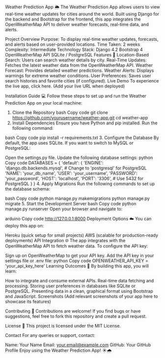 Weather Prediction App 🌦️
The Weather Prediction App allows users to view real-time weather updates for cities around the world. Built using Django for the backend and Bootstrap for the frontend, this app integrates the OpenWeatherMap API to deliver weather forecasts, real-time data, and alerts.

Project Overview
Purpose: To display real-time weather updates, forecasts, and alerts based on user-provided locations.
Time Taken: 2 weeks
Complexity: Intermediate
Technology Stack:
Django 4.2
Bootstrap 4
OpenWeatherMap API
SQLite / PostgreSQL
Features 🚀
Location-Based Search: Users can search weather details by city.
Real-Time Updates: Fetches the latest weather data from the OpenWeatherMap API.
Weather Forecast: Provides detailed weather predictions.
Weather Alerts: Displays warnings for extreme weather conditions.
User Preferences: Saves user search histories and favorite cities (if configured).
Live Demo
To experience the live app, click here. (Add your live URL when deployed)

Installation Guide 💻
Follow these steps to set up and run the Weather Prediction App on your local machine:

1. Clone the Repository
   bash
   Copy code
   git clone https://github.com/yourusername/weather-app.git
   cd weather-app
2. Install Dependencies
   Ensure you have Python and pip installed. Run the following command:

bash
Copy code
pip install -r requirements.txt 3. Configure the Database
By default, the app uses SQLite. If you want to switch to MySQL or PostgreSQL:

Open the settings.py file.
Update the following database settings:
python
Copy code
DATABASES = {
'default': {
'ENGINE': 'django.db.backends.mysql', # Change to 'postgresql' for PostgreSQL
'NAME': 'your_db_name',
'USER': 'your_username',
'PASSWORD': 'your_password',
'HOST': 'localhost',
'PORT': '3306', # Use 5432 for PostgreSQL
}
} 4. Apply Migrations
Run the following commands to set up the database schema:

bash
Copy code
python manage.py makemigrations
python manage.py migrate 5. Start the Development Server
bash
Copy code
python manage.py runserver
Open your browser and navigate to:

arduino
Copy code
http://127.0.0.1:8000
Deployment Options ☁️
You can deploy this app on:

Heroku (quick setup for small projects)
AWS (scalable for production-ready deployments)
API Integration 🌐
The app integrates with the OpenWeatherMap API to fetch weather data. To configure the API key:

Sign up on OpenWeatherMap to get your API key.
Add the API key in your settings file or .env file:
python
Copy code
OPENWEATHER_API_KEY = 'your_api_key_here'
Learning Outcomes 📘
By building this app, you will learn:

How to integrate and consume external APIs.
Real-time data fetching and processing.
Storing user preferences in databases like SQLite or PostgreSQL.
Presenting data in a clean, graphical format using Bootstrap and JavaScript.
Screenshots
(Add relevant screenshots of your app here to showcase its features)

Contributing 🤝
Contributions are welcome! If you find bugs or have suggestions, feel free to fork this repository and create a pull request.

License 📄
This project is licensed under the MIT License.

Contact
For any queries or support, contact:

Name: Your Name
Email: your.email@example.com
GitHub: Your GitHub Profile
Enjoy using the Weather Prediction App! ☀️🌧️
